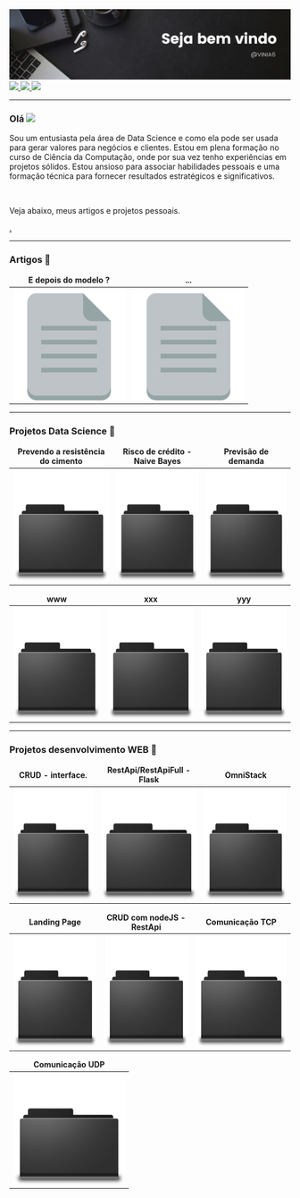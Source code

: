 <img src="https://github.com/VINIA6/VINIA6/blob/master/b4.png">

<a href="mailto:viniciusdeassisazevedo@hotmail.com">
  <img src="https://img.shields.io/badge/Gmail-D14836?style=for-the-badge&logo=gmail&logoColor=white" height="20" />
</a>
 <a href="https://www.linkedin.com/in/vin%C3%ADcius-de-assis-53a1b6190">
  <img src="https://img.shields.io/badge/linkedin-%230077B5.svg?&style=for-the-badge&logo=linkedin&logoColor=white" height="20" />
</a>
<a href="https://www.instagram.com/viniciusdeassisazevedo/">
  <img src="https://img.shields.io/badge/instagram-%23E4405F.svg?&style=for-the-badge&logo=instagram&logoColor=white" height="20" />
</a>

---

### Olá <img src="https://media.giphy.com/media/hvRJCLFzcasrR4ia7z/giphy.gif" width="25px">

<p>Sou um entusiasta pela área de Data Science e como ela pode ser usada para gerar valores para negócios e clientes. Estou em plena formação no curso de Ciência da Computação, onde por sua vez tenho experiências em projetos sólidos. Estou ansioso para associar habilidades pessoais e uma formação técnica para fornecer resultados estratégicos e significativos.</p>
<br/>
<p>Veja abaixo, meus artigos e projetos pessoais.</p>

<a href="https://github.com/abhisheknaiidu/awesome-github-profile-readme"> . </a>

---
  
### Artigos 📃
  
<table>
  <thead align="center">
    <tr border: none;>
      <td><b>E depois do modelo ?</b></td>
      <td><b>...</b></td>
    </tr>
  </thead>
  <tbody>
    <tr>
      <td><a href="https://www.linkedin.com/pulse/e-depois-do-modelo-vin%C3%ADcius-de-assis/" target="_blank"><img src="https://github.com/VINIA6/VINIA6/blob/master/arquivo.png" height="200" title="E depois do modelo ?"/></a></td>
      <td><a href="https://www.google.com" target="_blank"><img src="https://github.com/VINIA6/VINIA6/blob/master/arquivo.png" height="200" title="Google"/></a</td>
    </tr>
  </tbody>
</table>
  
--- 
 
### Projetos Data Science 📁
  
<table>
  <thead align="center">
    <tr border: none;>
      <td><b>Prevendo a resistência do cimento</b></td>
      <td><b>Risco de crédito - Naive Bayes</b></td>
      <td><b>Previsão de demanda</b></td>
    </tr>
  </thead>
  <tbody>
    <tr>
    <td><a href="https://github.com/VINIA6/-predict-compressive-strength" target="_blank"><img src="https://github.com/VINIA6/VINIA6/blob/master/Pasta.png" height="200" title="Predict compressive strength"/></a></td>
      <td><a href="https://github.com/VINIA6/NaiveBayes_Analise_de_Credito" target="_blank"><img src="https://github.com/VINIA6/VINIA6/blob/master/Pasta.png" height="200" title="Google"/></a></td>
      <td><a href="https://github.com/VINIA6/FORECAST_DEMAND" target="_blank"><img src="https://github.com/VINIA6/VINIA6/blob/master/Pasta.png" height="200" title="FORECAST_DEMAND"/></a></td>
    </tr>
  </tbody>
</table>

<table>
  <thead align="center">
    <tr border: none;>
      <td><b>www</b></td>
      <td><b>xxx</b></td>
      <td><b>yyy</b></td>
    </tr>
  </thead>
  <tbody>
    <tr>
    <td><a href="https://github.com/VINIA6/-predict-compressive-strength" target="_blank"><img src="https://github.com/VINIA6/VINIA6/blob/master/Pasta.png" height="200" title="www"/></a></td>
      <td><a href="https://github.com/VINIA6/NaiveBayes_Analise_de_Credito" target="_blank"><img src="https://github.com/VINIA6/VINIA6/blob/master/Pasta.png" height="200" title="xxx"/></a></td>
      <td><a href="https://github.com/VINIA6/FORECAST_DEMAND" target="_blank"><img src="https://github.com/VINIA6/VINIA6/blob/master/Pasta.png" height="200" title="yyy"/></a></td>
    </tr>
  </tbody>
</table>

 
---
  
### Projetos desenvolvimento WEB 📁
  
<table>
  <thead align="center">
    <tr border: none;>
      <td><b>CRUD - interface.</b></td>
      <td><b>RestApi/RestApiFull - Flask</b></td>
      <td><b>OmniStack</b></td>
    </tr>
  </thead>
  <tbody>
    <tr>
      <td><a href="https://github.com/VINIA6/CRUD_WITH_INTERFACE" target="_blank"><img src="https://github.com/VINIA6/VINIA6/blob/master/Pasta.png" height="200" title="CRUD_WITH_INTERFACE"/></a></td>
      <td><a href="https://github.com/VINIA6/API_FLASK" target="_blank"><img src="https://github.com/VINIA6/VINIA6/blob/master/Pasta.png" height="200" title="API_FLASK"/></a></td>
      <td><a href="https://github.com/VINIA6/OmniStack" target="_blank"><img src="https://github.com/VINIA6/VINIA6/blob/master/Pasta.png" height="200" title="OmniStack"/></a></td>
    </tr>
  </tbody>
</table>
  
  
  
<table>
  <thead align="center">
    <tr border: none;>
      <td><b>Landing Page</b></td>
      <td><b>CRUD com nodeJS - RestApi</b></td>
      <td><b>Comunicação TCP</b></td>
    </tr>
  </thead>
  <tbody>
    <tr>
      <td><a href="https://github.com/VINIA6/CRUD_COM_NODEJS_REST_API" target="_blank"><img src="https://github.com/VINIA6/VINIA6/blob/master/Pasta.png" height="200" title="OmniStack"/></a></td>
      <td><a href="https://github.com/VINIA6/LANDING_PAGE_PROJETO_WEB" target="_blank"><img src="https://github.com/VINIA6/VINIA6/blob/master/Pasta.png" height="200" title="LandingPage"/></a></td>
      <td><a href="https://github.com/VINIA6/COMUNIC_TCP_CLIENTE_SERVIDOR" target="_blank"><img src="https://github.com/VINIA6/VINIA6/blob/master/Pasta.png" height="200" title="COMUNIC_TCP_CLIENTE_SERVIDOR"/></a></td>
    </tr>
  </tbody>
</table>
  
<table>
  <thead align="center">
    <tr border: none;>
      <td><b>Comunicação UDP</b></td>
    </tr>
  </thead>
  <tbody>
    <tr>
      <td><a href="https://github.com/VINIA6/COMUNIC_UDP_CLIENTE_SERVIDOR" target="_blank"><img src="https://github.com/VINIA6/VINIA6/blob/master/Pasta.png" height="200" title="COMUNIC_UDP_CLIENTE_SERVIDOR"/></a></td>
    </tr>
  </tbody>
</table>
